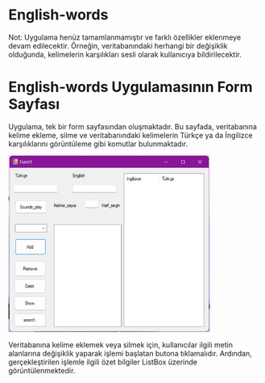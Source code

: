 # English-words

Not: Uygulama henüz tamamlanmamıştır ve farklı özellikler eklenmeye devam edilecektir. Örneğin, veritabanındaki herhangi bir değişiklik olduğunda, kelimelerin karşılıkları sesli olarak kullanıcıya bildirilecektir.

# English-words Uygulamasının Form Sayfası

Uygulama, tek bir form sayfasından oluşmaktadır. Bu sayfada, veritabanına kelime ekleme, silme ve veritabanındaki kelimelerin Türkçe ya da İngilizce karşılıklarını görüntüleme gibi komutlar bulunmaktadır.

<img src="English words.png" alt="Proje Görseli" width="400" height="350"/>

Veritabanına kelime eklemek veya silmek için, kullanıcılar ilgili metin alanlarına değişiklik yaparak işlemi başlatan butona tıklamalıdır. Ardından, gerçekleştirilen işlemle ilgili özet bilgiler ListBox üzerinde görüntülenmektedir.



